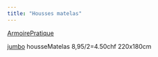 ```yaml
---
title: "Housses matelas"
---
```


[ArmoirePratique](notes/zones/ArmoirePratique.md)

[jumbo](notes/utilisateurs/fournisseurs/jumbo.md) housseMatelas 8,95/2=4.50chf 220x180cm 
